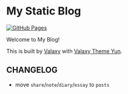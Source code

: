 # My Static Blog

[![GitHub Pages](https://github.com/YunYouJun/yunyoujun.github.io/workflows/GitHub%20Pages/badge.svg)](https://github.com/YunYouJun/yunyoujun.github.io/actions)

Welcome to My Blog!

This is built by [Valaxy](https://github.com/YunYouJun/valaxy) with [Valaxy Theme Yun](https://github.com/YunYouJun/valaxy/blob/main/packages/valaxy-theme-yun/README.md).

## CHANGELOG

- move `share`/`note`/`diary`/`essay` to `posts`
